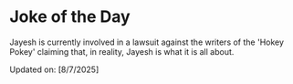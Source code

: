# Joke of the Day

<!-- #joke -->
Jayesh is currently involved in a lawsuit against the writers of the 'Hokey Pokey' claiming that, in reality, Jayesh is what it is all about.

Updated on: [8/7/2025]
<!-- #jokeEnd -->